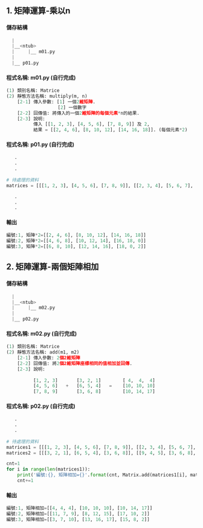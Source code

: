## 1. 矩陣運算-乘以n


#### 儲存結構
``` python
  |
  |__<ntub>
  |     |__ m01.py
  |
  |__ p01.py   
```


#### 程式名稱: m01.py (自行完成)
``` python
(1) 類別名稱: Matrice
(2) 靜態方法名稱: multiply(m, n)
    [2-1] 傳入參數: [1] 一個2維矩陣.
                   [2] 一個數字
    [2-2] 回傳值: 將傳入的一個2維矩陣的每個元素*n的結果.
    [2-3] 說明:           
          傳入 [[1, 2, 3], [4, 5, 6], [7, 8, 9]] 及 2,          
          結果 = [[2, 4, 6], [8, 10, 12], [14, 16, 18]]. (每個元素*2)         
```

#### 程式名稱: p01.py (自行完成)
``` python
   .
   .
   .
   
# 待處理的資料
matrices = [[[1, 2, 3], [4, 5, 6], [7, 8, 9]], [[2, 3, 4], [5, 6, 7], [8, 9, 0]], [[3, 4, 5], [6, 7, 8], [9, 0, 1]]] 

   .
   .
   .   
```

#### 輸出
``` python
編號:1, 矩陣*2=[[2, 4, 6], [8, 10, 12], [14, 16, 18]]
編號:2, 矩陣*2=[[4, 6, 8], [10, 12, 14], [16, 18, 0]]
編號:3, 矩陣*2=[[6, 8, 10], [12, 14, 16], [18, 0, 2]]
```




## 2. 矩陣運算-兩個矩陣相加


#### 儲存結構
``` python
  |
  |__<ntub>
  |     |__ m02.py
  |
  |__ p02.py   
```


#### 程式名稱: m02.py (自行完成)
``` python
(1) 類別名稱: Matrice
(2) 靜態方法名稱: add(m1, m2)
    [2-1] 傳入參數: 2個2維矩陣
    [2-2] 回傳值: 將2個2維矩陣座標相同的值相加並回傳.
    [2-3] 說明:           
          
          [1, 2, 3]       [3, 2, 1]        [ 4,  4,  4]
          [4, 5, 6]   +   [6, 5, 4]   =    [10, 10, 10] 
          [7, 8, 9]       [3, 6, 8]        [10, 14, 17]   
```

#### 程式名稱: p02.py (自行完成)
``` python
   .
   .
   .
   
# 待處理的資料
matrices1 = [[[1, 2, 3], [4, 5, 6], [7, 8, 9]], [[2, 3, 4], [5, 6, 7], [8, 9, 0]], [[3, 4, 5], [6, 7, 8], [9, 0, 1]]] 
matrices2 = [[[3, 2, 1], [6, 5, 4], [3, 6, 8]], [[9, 4, 5], [3, 6, 8], [9, 1, 2]], [[0, 3, 5], [7, 9, 9], [6, 8, 1]]] 

cnt=1
for i in range(len(matrices1)):    
    print('編號:{}, 矩陣相加={}'.format(cnt, Matrix.add(matrices1[i], matrices2[i])))
    cnt+=1 
```

#### 輸出
``` python
編號:1, 矩陣相加=[[4, 4, 4], [10, 10, 10], [10, 14, 17]]
編號:2, 矩陣相加=[[11, 7, 9], [8, 12, 15], [17, 10, 2]]
編號:3, 矩陣相加=[[3, 7, 10], [13, 16, 17], [15, 8, 2]]
```

